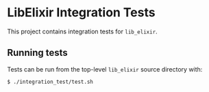 # LibElixir Integration Tests

This project contains integration tests for `lib_elixir`.

## Running tests

Tests can be run from the top-level `lib_elixir` source directory with:

```sh
$ ./integration_test/test.sh
```

